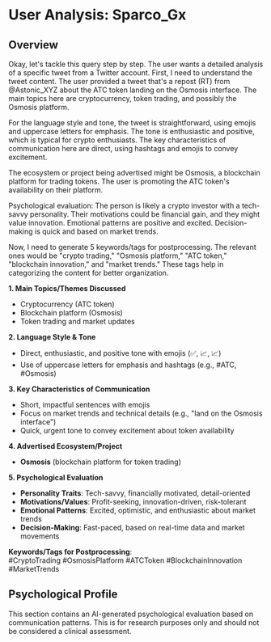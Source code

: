 # User Analysis: Sparco_Gx

## Overview

<think>
Okay, let's tackle this query step by step. The user wants a detailed analysis of a specific tweet from a Twitter account. First, I need to understand the tweet content. The user provided a tweet that's a repost (RT) from @Astonic_XYZ about the ATC token landing on the Osmosis interface. The main topics here are cryptocurrency, token trading, and possibly the Osmosis platform.

For the language style and tone, the tweet is straightforward, using emojis and uppercase letters for emphasis. The tone is enthusiastic and positive, which is typical for crypto enthusiasts. The key characteristics of communication here are direct, using hashtags and emojis to convey excitement.

The ecosystem or project being advertised might be Osmosis, a blockchain platform for trading tokens. The user is promoting the ATC token's availability on their platform. 

Psychological evaluation: The person is likely a crypto investor with a tech-savvy personality. Their motivations could be financial gain, and they might value innovation. Emotional patterns are positive and excited. Decision-making is quick and based on market trends.

Now, I need to generate 5 keywords/tags for postprocessing. The relevant ones would be "crypto trading," "Osmosis platform," "ATC token," "blockchain innovation," and "market trends." These tags help in categorizing the content for better organization.
</think>

**1. Main Topics/Themes Discussed**  
- Cryptocurrency (ATC token)  
- Blockchain platform (Osmosis)  
- Token trading and market updates  

**2. Language Style & Tone**  
- Direct, enthusiastic, and positive tone with emojis (✅, 📈, 📈)  
- Use of uppercase letters for emphasis and hashtags (e.g., #ATC, #Osmosis)  

**3. Key Characteristics of Communication**  
- Short, impactful sentences with emojis  
- Focus on market trends and technical details (e.g., "land on the Osmosis interface")  
- Quick, urgent tone to convey excitement about token availability  

**4. Advertised Ecosystem/Project**  
- **Osmosis** (blockchain platform for token trading)  

**5. Psychological Evaluation**  
- **Personality Traits**: Tech-savvy, financially motivated, detail-oriented  
- **Motivations/Values**: Profit-seeking, innovation-driven, risk-tolerant  
- **Emotional Patterns**: Excited, optimistic, and enthusiastic about market trends  
- **Decision-Making**: Fast-paced, based on real-time data and market movements  

**Keywords/Tags for Postprocessing**:  
#CryptoTrading #OsmosisPlatform #ATCToken #BlockchainInnovation #MarketTrends

## Psychological Profile

This section contains an AI-generated psychological evaluation based on communication patterns. This is for research purposes only and should not be considered a clinical assessment.